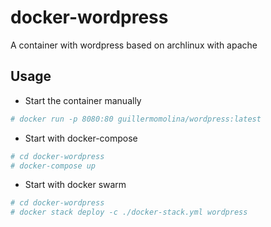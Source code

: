 # docker-wordpress
A container with wordpress based on archlinux with apache

## Usage

- Start the container manually

```bash
# docker run -p 8080:80 guillermomolina/wordpress:latest
```

- Start with docker-compose

```bash
# cd docker-wordpress
# docker-compose up
```

- Start with docker swarm

```bash
# cd docker-wordpress
# docker stack deploy -c ./docker-stack.yml wordpress
```
